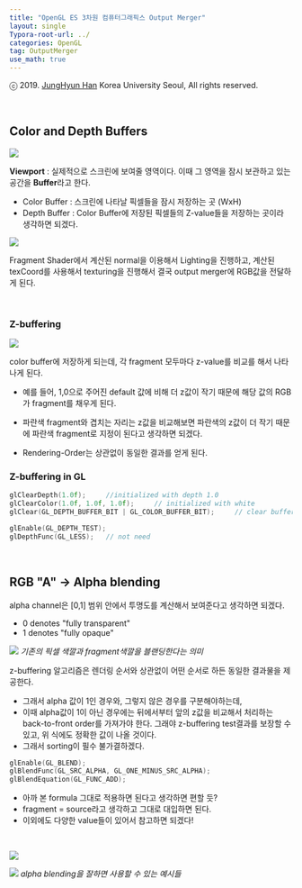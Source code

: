 ```yaml
---
title: "OpenGL ES 3차원 컴퓨터그래픽스 Output Merger"
layout: single
Typora-root-url: ../
categories: OpenGL
tag: OutputMerger
use_math: true
---
```


ⓒ 2019. [JungHyun Han](https://media.korea.ac.kr/people/jhan/) Korea University Seoul, All rights reserved.

<br/>


## Color and Depth Buffers

![]({{site.url}}/images/2024-10-07-opengl-output-merger/wrapup.png)

**Viewport** : 실제적으로 스크린에 보여줄 영역이다. 이때 그 영역을 잠시 보관하고 있는 공간을 **Buffer**라고 한다.

- Color Buffer : 스크린에 나타날 픽셀들을 잠시 저장하는 곳 (WxH)
- Depth Buffer : Color Buffer에 저장된 픽셀들의 Z-value들을 저장하는 곳이라 생각하면 되겠다.  

![]({{site.url}}/images/2024-10-07-opengl-output-merger/buffer.png)

Fragment Shader에서 계산된 normal을 이용해서 Lighting을 진행하고, 계산된 texCoord를 사용해서 texturing을 진행해서 결국 output merger에 RGB값을 전달하게 된다.

<br/>

### Z-buffering

![]({{site.url}}/images/2024-10-07-opengl-output-merger/zBuffering.png)

color buffer에 저장하게 되는데, 각 fragment 모두마다 z-value를 비교를 해서 나타나게 된다.

- 예를 들어, 1,0으로 주어진 default 값에 비해 더 z값이 작기 때문에 해당 값의 RGB가 fragment를 채우게 된다.

- 파란색 fragment와 겹치는 자리는 z값을 비교해보면 파란색의 z값이 더 작기 때문에 파란색 fragment로 지정이 된다고 생각하면 되겠다.

- Rendering-Order는 상관없이 동일한 결과를 얻게 된다.

### Z-buffering in GL

```c
glClearDepth(1.0f);     //initialized with depth 1.0
glClearColor(1.0f, 1.0f, 1.0f);     // initialized with white
glClear(GL_DEPTH_BUFFER_BIT | GL_COLOR_BUFFER_BIT);     // clear buffers
```

```c
glEnable(GL_DEPTH_TEST);
glDepthFunc(GL_LESS);   // not need
```

<br/>

## RGB "A" → Alpha blending

alpha channel은 [0,1] 범위 안에서 투명도를 계산해서 보여준다고 생각하면 되겠다.
- 0 denotes "fully transparent"
- 1 denotes "fully opaque"

![]({{site.url}}/images/2024-10-07-opengl-output-merger/formula.png)
*기존의 픽셀 색깔과 fragment색깔을 블랜딩한다는 의미*

z-buffering 알고리즘은 렌더링 순서와 상관없이 어떤 순서로 하든 동일한 결과물을 제공한다.

- 그래서 alpha 값이 1인 경우와, 그렇지 않은 경우를 구분해야하는데,
- 이때 alpha값이 1이 아닌 경우에는 뒤에서부터 앞의 z값을 비교해서 처리하는 back-to-front order를 가져가야 한다. 그래야 z-buffering test결과를 보장할 수 있고, 위 식에도 정확한 값이 나올 것이다.
- 그래서 sorting이 필수 불가결하겠다.

```C
glEnable(GL_BLEND);
glBlendFunc(GL_SRC_ALPHA, GL_ONE_MINUS_SRC_ALPHA);
glBlendEquation(GL_FUNC_ADD);
```

- 아까 본 formula 그대로 적용하면 된다고 생각하면 편할 듯?
- fragment = source라고 생각하고 그대로 대입하면 된다.
- 이외에도 다양한 value들이 있어서 참고하면 되겠다!

<br/>

![]({{site.url}}/images/2024-10-07-opengl-output-merger/alphaBlending.png)

![]({{site.url}}/images/2024-10-07-opengl-output-merger/fog.png)
*alpha blending을 잘하면 사용할 수 있는 예시들*


<br/>


```toc
```